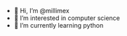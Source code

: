 - 👋 Hi, I’m @millimex
- 👀 I’m interested in computer science
- 🌱 I’m currently learning python


<!---
millimex/millimex is a ✨ special ✨ repository because its `README.md` (this file) appears on your GitHub profile.
You can click the Preview link to take a look at your changes.
--->

